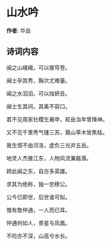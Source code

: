 # 山水吟

**作者**: 华岳

## 诗词内容

闽之山峨峨，可以接穹苍。

闽士孕其秀，胸次尤难量。

闽之水滔滔，可以烛妍丑。

闽士生其间，其美不容口。

君不见周家社稷生甫申，崧岳当年曾降神。

又不见千里秀气锺三苏，眉山草木皆焦枯。

我生恨不由河洛，虚负三光并五岳。

地灵人杰推江东，人物风流兼磊落。

顾此闽之东，自古多英雄。

求其为绝称，独一忠穆公。

公今已即世，后世谁可拟。

惟有詹仲通，一人而已耳。

仲通何如人，景星与凤凰。

不险亦不深，山高兮水长。

